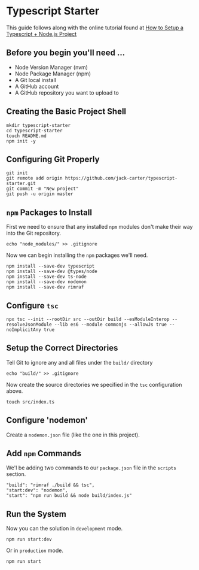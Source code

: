 # Typescript Starter

This guide follows along with the online tutorial found at [How to Setup a Typescript + Node.js Project](https://khalilstemmler.com/blogs/typescript/node-starter-project/)

## Before you begin you'll need ...

* Node Version Manager (nvm)
* Node Package Manager (npm)
* A Git local install
* A GitHub account 
* A GitHub repository you want to upload to

## Creating the Basic Project Shell
```
mkdir typescript-starter
cd typescript-starter
touch README.md
npm init -y
```

## Configuring Git Properly
```
git init
git remote add origin https://github.com/jack-carter/typescript-starter.git
git commit -m "New project"
git push -u origin master
```

## `npm` Packages to Install
First we need to ensure that any installed `npm` modules don't make their way into the Git repository.
```
echo "node_modules/" >> .gitignore
```

Now we can begin installing the `npm` packages we'll need.
```
npm install --save-dev typescript
npm install --save-dev @types/node
npm install --save-dev ts-node
npm install --save-dev nodemon
npm install --save-dev rimraf
```
## Configure `tsc`
```
npx tsc --init --rootDir src --outDir build --esModuleInterop --resolveJsonModule --lib es6 --module commonjs --allowJs true --noImplicitAny true
```

## Setup the Correct Directories
Tell Git to ignore any and all files under the `build/` directory
```
echo "build/" >> .gitignore
```

Now create the source directories we specified in the `tsc` configuration above.
```mkdir src
touch src/index.ts
```

## Configure 'nodemon'
Create a `nodemon.json` file (like the one in this project).

## Add `npm` Commands
We'l be adding two commands to our `package.json` file in the `scripts` section.
```
"build": "rimraf ./build && tsc",
"start:dev": "nodemon",
"start": "npm run build && node build/index.js"
```

## Run the System
Now you can the solution in `development` mode.
```
npm run start:dev
```
Or in `production` mode.
```
npm run start
```
